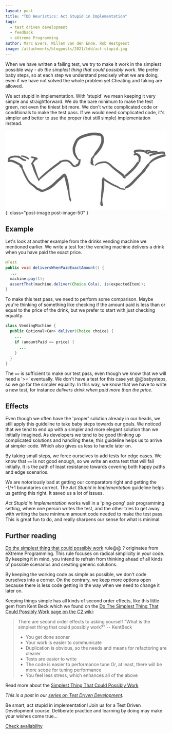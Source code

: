 ```yaml
---
layout: post
title: "TDD Heuristics: Act Stupid in Implementation"
tags:
  - test driven development
  - feedback
  - eXtreme Programming
author: Marc Evers, Willem van den Ende, Rob Westgeest
image: /attachments/blogposts/2021/tdd/act-stupid.jpg
---
```


When we have written a failing test, we try to make it work in the simplest
possible way - _do the simplest thing that could possibly work_. We prefer baby steps, so at each step we understand precisely what we are doing, even if we have not solved the whole problem yet.Cheating and
faking are allowed.

We act stupid in implementation. With 'stupid' we mean keeping it very simple
and straightforward. We do the bare minimum to make the test green, not even the
tiniest bit more. We don't write complicated code or conditionals to make the
test pass. If we would need complicated code, it's simpler and better to use the
proper (but still simple) implementation instead.

![act stupid in implementation - person shrugging](/attachments/blogposts/2021/tdd/act-stupid.jpg)
{: class="post-image post-image-50" }

## Example

Let's look at another example from the drinks vending machine we mentioned
earlier. We write a test for: the vending machine delivers a drink when you have
paid the exact price. 
```java
@Test
public void deliversWhenPaidExactAmount() {
  ...
  machine.pay(1);
  assertThat(machine.deliver(Choice.Cola), is(expectedItem));
}
```

To make this test pass, we need to perform some comparison. Maybe you're
thinking of something like checking if the amount paid is less than or equal to
the price of the drink, but we prefer to start with just checking equality.

```java
class VendingMachine {
  public Optional<Can> deliver(Choice choice) {
    ...
    if (amountPaid == price) {
      ...
    }
  }
}
```

The `==` is sufficient to make our test pass, even though we know that
we will need a '>=' eventually. We don't have a test for this case yet @@babysteps, so we
go for the simpler equality. In this way, we know that we have to write a new
test, for instance _delivers drink when paid more than the price_.

## Effects

Even though we often have the 'proper' solution already in our heads, we still
apply this guideline to take baby steps towards our goals. We noticed that we
tend to end up with a simpler and more elegant solution than we initially
imagined. As developers we tend to be good thinking up complicated solutions and
handling these, this guideline helps us to arrive at simpler code. Which also gives us less to handle later on.

By taking small steps, we force ourselves to add tests for edge cases. We
know that `==` is not good enough, so we write an extra test that will fail
initially. It is the path of least resistance towards covering both happy paths
and edge scenarios.

We are notoriously bad at getting our comparators right and getting the -1/+1
boundaries correct. The _Act Stupid in Implementation_ guideline helps us
getting this right. It saved us a lot of issues.

_Act Stupid in Implementation_ works well in a 'ping-pong' pair programming
setting, where one person writes the test, and the other tries to get away with writing the bare minimum amount code needed to make the test pass. This is great fun to do, and really sharpens our sense for what is minimal.

## Further reading

[Do the simplest thing that could possibly
work](https://ronjeffries.com/xprog/articles/practices/pracsimplest/) rule@@ ?
originates from eXtreme Programming. This rule focuses on radical simplicity in
your code. By keeping it in mind, you intend to refrain from thinking ahead of
all kinds of possible scenarios and creating generic solutions. 

By keeping the working code as simple as possible, we don't code ourselves
into a corner. On the contrary, we keep more options open because there is less
code getting in the way when we need to change it later on.

Keeping things simple has all kinds of second order effects, like this little
gem from Kent Beck which we found on the [Do The Simplest Thing That Could
Possibly Work page on the C2
wiki](http://c2.com/xp/DoTheSimplestThingThatCouldPossiblyWork.html):

> There are second order effects to asking yourself "What is the simplest thing that could possibly work?" -- KentBeck
> -   You get done sooner
> -   Your work is easier to communicate
> -   Duplication is obvious, so the needs and means for refactoring are clearer
> -   Tests are easier to write
> -   The code is easier to performance tune Or, at least, there will be more scope for tuning performance
> -   You feel less stress, which enhances all of the above 

Read more about the [Simplest Thing That Could Possibly Work](https://www.artima.com/articles/the-simplest-thing-that-could-possibly-work)

_This is a post in our [series on Test Driven Development](/blog-by-tag#tag-test-driven-development)._

<aside>
  <p>Be smart, act stupid in implementation! Join us for a Test Driven Development course. Deliberate practice and learning by doing may make your wishes come true...
  </p>
  <p><div>
    <a href="/training/test-driven-development">Check availability</a>
  </div></p>
</aside>
